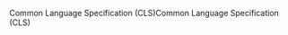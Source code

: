 <span data-ttu-id="05676-101">Common Language Specification (CLS)</span><span class="sxs-lookup"><span data-stu-id="05676-101">Common Language Specification (CLS)</span></span>